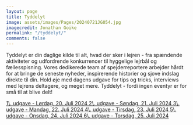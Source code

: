 ```yaml
---
layout: page
title: Tyddelyt
image: assets/images/Pages/20240721JG054.jpg
imagecredit: Jonathan Goike
permalink: "/tyddelyt/"
comments: false
---
```


Tyddelyt er din daglige kilde til alt, hvad der sker i lejren - fra spændende aktiviteter og udfordrende konkurrencer til hyggelige lejrbål og fællesspisning. Vores dedikerede team af spejderreportere arbejder hårdt for at bringe de seneste nyheder, inspirerende historier og sjove indslag direkte til din. Hold øje med dagens udgave for tips og tricks, interviews med lejrens deltagere, og meget mere. Tyddelyt - fordi ingen eventyr er for små til at blive delt!

<a class="btn btn-block btn-lg btn-secondary text-white" target="_blank"  href="https://drive.google.com/file/d/1jnP4bFZbWEH8qZiLlkgGS_k1GRJkzD8_/view?usp=sharing">
1\. udgave - Lørdag, 20. Juli 2024
</a>

<a class="btn btn-block btn-lg btn-secondary text-white" target="_blank" href="https://drive.google.com/file/d/1G7YtQAEbYCQ0F7x7_uThxCxcShjyN1ut/view?usp=sharing">
2\. udgave - Søndag, 21. Juli 2024
</a>

<a class="btn btn-block btn-lg btn-secondary text-white" target="_blank" href="https://drive.google.com/file/d/1PvSiB39mp8mCB6NU56PqOjqTpbn9At2f/view?usp=sharing">
3\. udgave - Mandag, 22. Juli 2024
</a>

<a class="btn btn-block btn-lg btn-secondary text-white" target="_blank" href="https://drive.google.com/file/d/1Ly5wGzA7kqT9DwB9lk-QsNdHsdF4F-H6/view?usp=drive_link">
4\. udgave - Tirsdag, 23. Juli 2024
</a>

<a class="btn btn-block btn-lg btn-secondary text-white" target="_blank" href="https://drive.google.com/file/d/1dTy7WoxRCUbL5NYDFAxGP0g_xl3x7_NK/view?usp=drive_link">
5\. udgave - Onsdag, 24. Juli 2024
</a>

<a class="btn btn-block btn-lg btn-secondary text-white" target="_blank" href="https://drive.google.com/file/d/17wlDGIU_0VC_JLaKGPepBU3wbNzGzo_8/view?usp=drivesdk">
6\. udgave - Torsdag, 25. Juli 2024
</a>

<!-- <a class="btn btn-block btn-lg btn-secondary text-white" target="_blank" href="">
7\. udgave - Fredag, 26. Juli 2024
</a> -->
